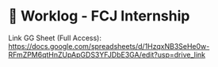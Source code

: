 # 📝 Worklog - FCJ Internship

Link GG Sheet (Full Access): https://docs.google.com/spreadsheets/d/1HzqxNB3SeHe0w-RFmZPM6qtHnZUpApGDS3YFJDbE3GA/edit?usp=drive_link